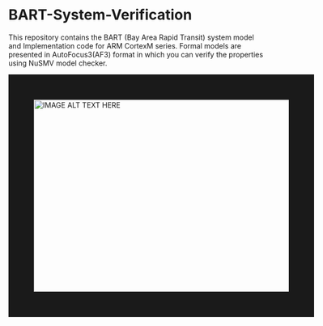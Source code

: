 # BART-System-Verification

This repository contains the BART (Bay Area Rapid Transit) system model and Implementation code for ARM CortexM series. Formal models are presented in AutoFocus3(AF3) format  in which you can verify the properties using NuSMV model checker. 

<a href="http://www.youtube.com/watch?feature=player_embedded&v=wO1HBslPy88
" target="_blank"><img src="http://img.youtube.com/vi/wO1HBslPy88/0.jpg" 
alt="IMAGE ALT TEXT HERE" width="540" height="380" border="50" /></a>
